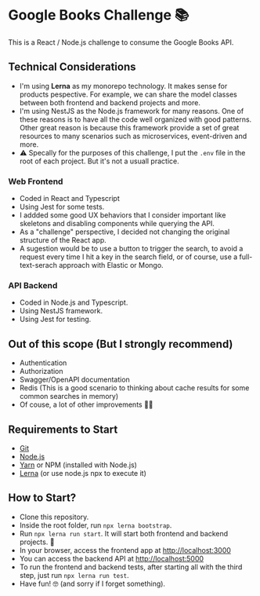 # Google Books Challenge 📚
This is a React / Node.js challenge to consume the Google Books API.

## Technical Considerations
- I'm using **Lerna** as my monorepo technology. It makes sense for products pespective. For example, we can share the model classes between both frontend and backend projects and more.
- I'm using NestJS as the Node.js framework for many reasons. One of these reasons is to have all the code well organized with good patterns. Other great reason is because this framework provide a set of great resources to many scenarios such as microservices, event-driven and more.
- ⚠️ Specally for the purposes of this challenge, I put the ``.env`` file in the root of each project. But it's not a usuall practice.

### Web Frontend
- Coded in React and Typescript
- Using Jest for some tests.
- I addded some good UX behaviors that I consider important like skeletons and disabling components while querying the API.
- As a "challenge" perspective, I decided not changing the original structure of the React app.
- A sugestion would be to use a button to trigger the search, to avoid a request every time I hit a key in the search field, or of course, use a full-text-serach approach with Elastic or Mongo.

### API Backend
- Coded in Node.js and Typescript.
- Using NestJS framework.
- Using Jest for testing.

## Out of this scope (But I strongly recommend)
- Authentication
- Authorization
- Swagger/OpenAPI documentation
- Redis (This is a good scenario to thinking about cache results for some common searches in memory)
- Of couse, a lot of other improvements 👍🏻

## Requirements to Start
- [Git](https://git-scm.com/)
- [Node.js](https://nodejs.org/en/)
- [Yarn](https://yarnpkg.com/) or NPM (installed with Node.js)
- [Lerna](https://lerna.js.org/) (or use node.js npx to execute it)

## How to Start?
- Clone this repository.
- Inside the root folder, run ``npx lerna bootstrap``.
- Run ``npx lerna run start``. It will start both frontend and backend projects. 🤩
- In your browser, access the frontend app at [http://localhost:3000](http://localhost:3000)
- You can access the backend API at [http://localhost:5000](http://localhost:5000)
- To run the frontend and backend tests, after starting all with the third step, just run ``npx lerna run test``.
- Have fun! 🤓 (and sorry if I forget something).
